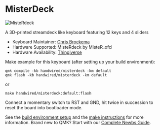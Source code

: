 # MisterDeck

![MisteRdeck](https://i.imgur.com/FTPWqkXh.jpeg)

A 3D-printed streamdeck like keyboard featuring 12 keys and 4 sliders

* Keyboard Maintainer: [Chris Broekema](https://github.com/broekema)
* Hardware Supported: MisteRdeck by MisteR_ofcl 
* Hardware Availability: [Thingiverse](https://www.thingiverse.com/thing:4627779)

Make example for this keyboard (after setting up your build environment):

    qmk compile -kb handwired/misterdeck -km default
    qmk flash -kb handwired/misterdeck -km default

or

    make handwired/misterdeck:default:flash

Connect a momentary switch to RST and GND, hit twice in succession to reset the board into bootloader mode.

See the [build environment setup](https://docs.qmk.fm/#/getting_started_build_tools) and the [make instructions](https://docs.qmk.fm/#/getting_started_make_guide) for more information. Brand new to QMK? Start with our [Complete Newbs Guide](https://docs.qmk.fm/#/newbs).